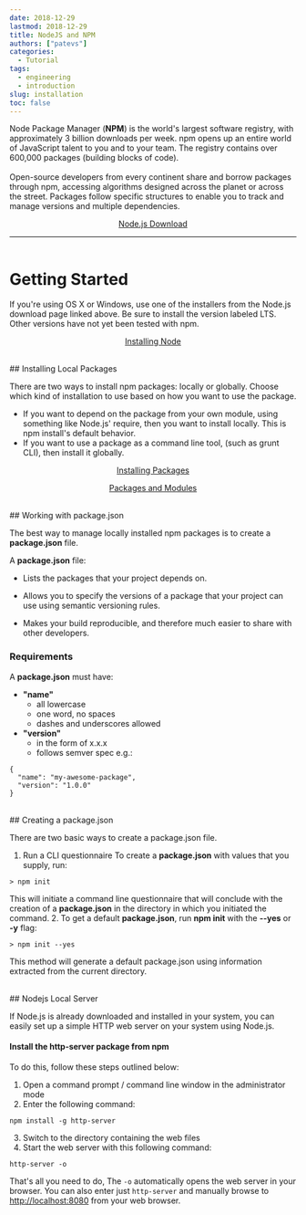 ```yaml
---
date: 2018-12-29
lastmod: 2018-12-29
title: NodeJS and NPM
authors: ["patevs"]
categories:
  - Tutorial
tags:
  - engineering
  - introduction
slug: installation
toc: false
---
```


<div style="border-bottom:1px solid black;">
<p>
Node Package Manager (<strong>NPM</strong>) is the world's largest software registry, with approximately 3 billion downloads per week. npm opens up an entire world of JavaScript talent to you and to your team. The registry contains over 600,000 packages (building blocks of code).<br> 
<br>
Open-source developers from every continent share and borrow packages through npm, accessing algorithms designed across the planet or across the street. Packages follow specific structures to enable you to track and manage versions and multiple dependencies.
</p>
<p style="text-align:center"><a href="https://nodejs.org/en/download/">Node.js Download</a></p>
</div>
<br>

# Getting Started

If you're using OS X or Windows, use one of the installers from the Node.js download page linked above. Be sure to install the version labeled LTS. Other versions have not yet been tested with npm.

<p style="text-align:center"><a href="https://docs.npmjs.com/getting-started/installing-node">Installing Node</a></p>

<br>
## Installing Local Packages

There are two ways to install npm packages: locally or globally. Choose which kind of installation to use based on how you want to use the package.

* If you want to depend on the package from your own module, using something like Node.js' require, then you want to install locally. This is npm install's default behavior.
* If you want to use a package as a command line tool, (such as grunt CLI), then install it globally.

<p style="text-align:center"><a href="https://docs.npmjs.com/getting-started/installing-npm-packages-locally">Installing Packages</a></p>
<p style="text-align:center"><a href="https://docs.npmjs.com/getting-started/packages">Packages and Modules</a></p>

<br>
## Working with package.json

The best way to manage locally installed npm packages is to create a **package.json** file.

A **package.json** file:

* Lists the packages that your project depends on.

* Allows you to specify the versions of a package that your project can use using semantic versioning rules.

* Makes your build reproducible, and therefore much easier to share with other developers.

### Requirements

A **package.json** must have:

* **"name"**
	* all lowercase
	* one word, no spaces
	* dashes and underscores allowed
* **"version"**
	* in the form of x.x.x
	* follows semver spec e.g.:
```
{
  "name": "my-awesome-package",
  "version": "1.0.0"
}
```

<br>
## Creating a package.json

There are two basic ways to create a package.json file.

1. Run a CLI questionnaire
To create a **package.json** with values that you supply, run:
```
> npm init
```
This will initiate a command line questionnaire that will conclude with the creation of a **package.json** in the directory in which you initiated the command.
2. To get a default **package.json**, run **npm init** with the **--yes** or **-y** flag:
```
> npm init --yes
```
This method will generate a default package.json using information extracted from the current directory.
<br>

<br>
## Nodejs Local Server

If Node.js is already downloaded and installed in your system, you can easily set up a simple HTTP web server on your system using Node.js.
<br>
#### Install the http-server package from npm

To do this, follow these steps outlined below:

1. Open a command prompt / command line window in the administrator mode
2. Enter the following command:
```
npm install -g http-server
```
3. Switch to the directory containing the web files
4. Start the web server with this following command:
```
http-server -o
```


That's all you need to do, The ```-o``` automatically opens the web server in your browser. You can also enter just ```http-server``` and manually browse to <a href="http://localhost:8080" target="_blank">http://localhost:8080</a> from your web browser.
<br>
<br>